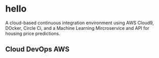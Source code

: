 # hello
A cloud-based continuous integration environment using AWS Cloud9, DOcker, Circle Ci, and a Machine Learning Mircroservice and API for housing price predictions.
## Cloud DevOps AWS
